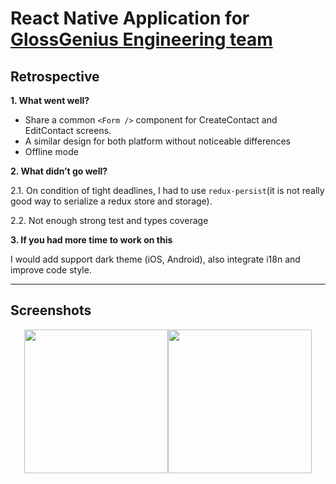 # React Native Application for [GlossGenius Engineering team](https://glossgenius.recruitee.com/)

## Retrospective

**1. What went well?**

- Share a common `<Form />` component for CreateContact and EditContact screens.
- A similar design for both platform without noticeable differences
- Offline mode

**2. What didn’t go well?**

2.1. On condition of tight deadlines, I had to use `redux-persist`(it is not really good way to serialize a redux
store and storage).

2.2. Not enough strong test and types coverage

**3. If you had more time to work on this**

I would add support dark theme (iOS, Android), also integrate i18n and improve code style.

---

## Screenshots

<p align="center">
<img width="230" src="https://user-images.githubusercontent.com/4661784/63093713-ede49880-bf6e-11e9-9176-7fe4fc10038e.png"/><img width="230" src="https://user-images.githubusercontent.com/4661784/63093724-f4731000-bf6e-11e9-92a8-a949d84ddc4e.png"/>
</p>
